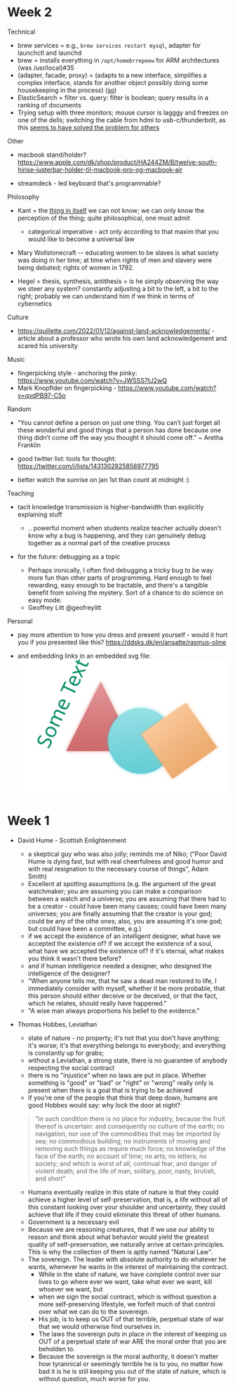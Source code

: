 # Week 2

Technical
* brew services = e.g., `brew services restart mysql`, adapter for launchctl and launchd
* brew = installs everything in `/opt/homebrrepeew` for ARM architectures (was /usr/local)#35 
* (adapter, facade, proxy) = (adapts to a new interface, simplifies a complex interface, stands for another object possibly doing some housekeeping in the process) ([so](https://stackoverflow.com/a/3489187))
* ElasticSearch = filter vs. query: filter is boolean; query results in a ranking of documents
* Trying setup with three monitors; mouse cursor is lagggy and freezes on one of the dells; switching the cable from hdmi to usb-c/thunderbolt, as this [seems to have solved the problem for others](https://forums.macrumors.com/threads/resolved-external-monitors-and-mouse-lag.2194467/)


Other

* macbook stand/holder? https://www.apple.com/dk/shop/product/HA244ZM/B/twelve-south-hirise-justerbar-holder-til-macbook-pro-og-macbook-air

* streamdeck - led keyboard that's programmable? 


Philosophy
* Kant = the [thing in itself](https://www.britannica.com/topic/thing-in-itself) we can not know; we can only know the perception of the thing; quite philosophical, one must admit
  * categorical imperative - act only according to that maxim that you would like to become a universal law

* Mary Wollstonecraft -- educating women to be slaves is what society was doing in her time; at time when rights of men and slavery were being debated; rights of women in 1792. 

* Hegel = thesis, synthesis, antithesis = is he simply observing the way we steer any system? constantly adjusting a bit to the left, a bit to the right; probably we can understand him if we think in terms of cybernetics



Culture
* https://quillette.com/2022/01/12/against-land-acknowledgements/ - article about a professor who wrote his own land acknowledgement and scared his university


Music
* fingerpicking style - anchoring the pinky: https://www.youtube.com/watch?v=JWSSS7tJ2wQ
* Mark Knopflder on fingerpicking - https://www.youtube.com/watch?v=qvdPB97-C5o


Random
* “You cannot define a person on just one thing. You can’t just forget all these wonderful and good things that a person has done because one thing didn’t come off the way you thought it should come off.” ~ Aretha Franklin
* good twitter list: tools for thought: https://twitter.com/i/lists/1431302825858977795

* better watch the sunrise on jan 1st than count at midnight :)



Teaching
* tacit knowledge transmission is higher-bandwidth than explicitly explaining stuff
  - .. powerful moment when students realize teacher actually doesn't know why a bug is happening, and they can genuinely debug together as a normal part of the creative process


* for the future: debugging as a topic
  - Perhaps ironically, I often find debugging a tricky bug to be way more fun than other parts of programming. Hard enough to feel rewarding, easy enough to be tractable, and there's a tangible benefit from solving the mystery. Sort of a chance to do science on easy mode.
  - Geoffrey Litt @geofreylitt


Personal
* pay more attention to how you dress and present yourself - would it hurt you if you presented like this? https://ddsks.dk/en/ansatte/rasmus-olme


* and embedding links in an embedded svg file: ![embedded svg](./link_in_svg.svg)





# Week 1

* David Hume - Scottish Enlightenment
	* a skeptical guy who was also jolly; reminds me of Niko; ("Poor David Hume is dying fast, but with real cheerfulness and good humor and with real resignation to the necessary course of things", Adam Smith)
	* Excellent at spotting assumptions (e.g. the argument of the great watchmaker; you are assuming you can make a comparison between a watch and a universe; you are assuming that there had to be a creator - could have been many causes; could have been many universes; you are finally assuming that the creator is your god; could be any of the othe ones; also, you are assuming it's one god; but could have been a committee, e.g.)
	* if we accept the existence of an intelligent designer, what have we accepted the existence of? if we accept the existence of a soul, what have we accepted the existence of? if it's eternal, what makes you think it wasn't there before?
	* and if human intelligence needed a designer, who designed the intelligence of the designer? 
	* "When anyone tells me, that he saw a dead man restored to life, I immediately consider with myself, whether it be more probable, that this person should either deceive or be deceived, or that the fact, which he relates, should really have happened."
	* "A wise man always proportions his belief to the evidence."

 
* Thomas Hobbes, Leviathan
	* state of nature - no property; it's not that you don't have anything; it's worse; it's that everything belongs to everybody; and everything is constantly up for grabs; 
	* without a Leviathan, a strong state, there is no guarantee of anybody respecting the social contract
	* there is no "injustice" when no laws are put in place. Whether something is "good" or "bad" or "right" or "wrong" really only is present when there is a goal that is trying to be achieved
	* if you're one of the people that think that deep down, humans are good Hobbes would say: why lock the door at night? 

	>  "In such condition there is no place for industry, because the fruit thereof is uncertain: and consequently no culture of the earth; no navigation, nor use of the commodities that may be imported by sea; no commodious building; no instruments of moving and removing such things as require much force; no knowledge of the face of the earth; no account of time; no arts; no letters; no society; and which is worst of all, continual fear, and danger of violent death; and the life of man, solitary, poor, nasty, brutish, and short"

	
	* Humans eventually realize in this state of nature is that they could achieve a higher level of self-preservation, that is, a life without all of this constant looking over your shoulder and uncertainty, they could achieve that life if they could eliminate this threat of other humans.
	* Government is a necessary evil
	* Because we are reasoning creatures, that if we use our ability to reason and think about what behavior would yield the greatest quality of self-preservation, we naturally arrive at certain principles. This is why the collection of them is aptly named "Natural Law". 
	* The sovereign. The leader with absolute authority to do whatever he wants, whenever he wants in the interest of maintaining the contract. 
		* While in the state of nature, we have complete control over our lives to go where ever we want, take what ever we want, kill whoever we want, but 
		* when we sign the social contract, which is without question a more self-preserving lifestyle, we forfeit much of that control over what we can do to the sovereign. 
		* His job, is to keep us OUT of that terrible, perpetual state of war that we would otherwise find ourselves in. 
		* The laws the sovereign puts in place in the interest of keeping us OUT of a perpetual state of war ARE the moral order that you are beholden to. 
		* Because the sovereign is the moral authority, it doesn't matter how tyrannical or seemingly terrible he is to you, no matter how bad it is he is still keeping you out of the state of nature, which is without question, much worse for you.


 
 

